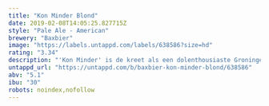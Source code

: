 ```yaml
---
title: "Kon Minder Blond"
date: 2019-02-08T14:05:25.827715Z
style: "Pale Ale - American"
brewery: "Baxbier"
image: "https://labels.untappd.com/labels/638586?size=hd"
rating: "3.34"
description: "'Kon Minder' is de kreet als een dolenthousiaste Groninger zijn waardering wil uiten. Kon Minder is een fris bier met een mooi fruitig hop karakter door onder meer het gebruik van Amerikaanse hoppen en sinaasappelschillen. Zoals de brouwers zelf zeiden toen ze hun eerste biertje proefden, het Kon Minder!"
untappd_url: "https://untappd.com/b/baxbier-kon-minder-blond/638586"
abv: "5.1"
ibu: "30"
robots: noindex,nofollow
---
```

